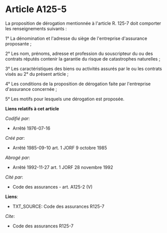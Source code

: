 # Article A125-5

La proposition de dérogation mentionnée à l'article R. 125-7 doit comporter les renseignements suivants :

1° La dénomination et l'adresse du siège de l'entreprise d'assurance proposante ;

2° Les nom, prénoms, adresse et profession du souscripteur du ou des contrats réputés contenir la garantie du risque de
catastrophes naturelles ;

3° Les caractéristiques des biens ou activités assurés par le ou les contrats visés au 2° du présent article ;

4° Les conditions de la proposition de dérogation faite par l'entreprise d'assurance concernée ;

5° Les motifs pour lesquels une dérogation est proposée.

**Liens relatifs à cet article**

_Codifié par_:

  - Arrêté 1976-07-16

_Créé par_:

  - Arrêté 1985-09-10 art. 1 JORF 9 octobre 1985

_Abrogé par_:

  - Arrêté 1992-11-27 art. 1 JORF 28 novembre 1992

_Cité par_:

  - Code des assurances - art. A125-2 (V)

**Liens**:

  - TXT_SOURCE: Code des assurances R125-7

_Cite_:

  - Code des assurances R125-7
